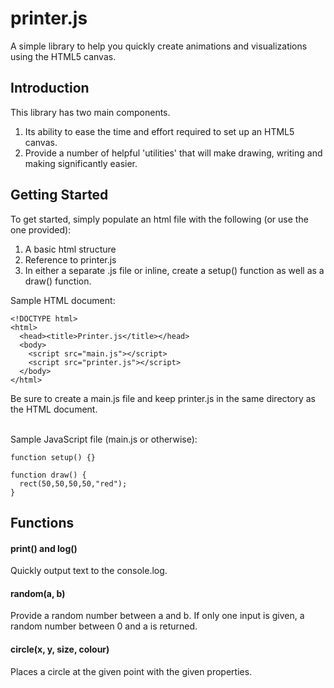 # printer.js
A simple library to help you quickly create animations and visualizations using the HTML5 canvas.

## Introduction
This library has two main components.
1. Its ability to ease the time and effort required to set up an HTML5 canvas.
2. Provide a number of helpful 'utilities' that will make drawing, writing and making significantly easier.

## Getting Started
To get started, simply populate an html file with the following (or use the one provided):
1. A basic html structure
2. Reference to printer.js
3. In either a separate .js file or inline, create a setup() function as well as a draw() function.

Sample HTML document:
```
<!DOCTYPE html>
<html>
  <head><title>Printer.js</title></head>
  <body>
    <script src="main.js"></script>
    <script src="printer.js"></script>
  </body>
</html>
```
Be sure to create a main.js file and keep printer.js in the same directory as the HTML document.
<br><br>

Sample JavaScript file (main.js or otherwise):
```
function setup() {}

function draw() {
  rect(50,50,50,50,"red");
}
```


## Functions

#### print() and log()
Quickly output text to the console.log.

#### random(a, b)
Provide a random number between a and b. If only one input is given, a random number between 0 and a is returned.

#### circle(x, y, size, colour)
Places a circle at the given point with the given properties.
